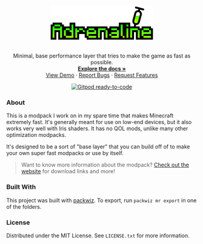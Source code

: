 <div align="center">
  <a href="https://github.com/intergrav/Adrenaline">
    <img src="docs/images/Adrenaline Logo+Text.png" alt="Logo" height="90">
  </a>
  <br />
  <br />
  <p align="center">
    Minimal, base performance layer that tries to make the game as fast as possible.
    <br />
    <a href="https://github.com/intergrav/Adrenaline/wiki"><strong>Explore the docs »</strong></a>
    <br />
    <a href="https://www.youtube.com/watch?v=xiZOyZ-sblw">View Demo</a>
    ·
    <a href="https://github.com/intergrav/Adrenaline/issues">Report Bugs</a>
    ·
    <a href="https://github.com/intergrav/Adrenaline/issues">Request Features</a>
  </p>
  <a href="https://gitpod.io/from-referrer/"><img src="https://img.shields.io/badge/Gitpod-ready--to--code-908a85?logo=gitpod&amp;style=flat-square" alt="Gitpod ready-to-code"></a>
</div>

### About

This is a modpack I work on in my spare time that makes Minecraft extremely fast. It's generally meant for use on low-end devices, but it also works very well with Iris shaders. It has no QOL mods, unlike many other optimization modpacks.

It's designed to be a sort of "base layer" that you can build off of to make your own super fast modpacks or use by itself.

> Want to know more information about the modpack? [Check out the website](https://intergrav.github.io/Adrenaline/) for download links and more!

### Built With

This project was built with [packwiz](https://github.com/packwiz/packwiz). To export, run `packwiz mr export` in one of the folders.

### License

Distributed under the MIT License. See `LICENSE.txt` for more information.